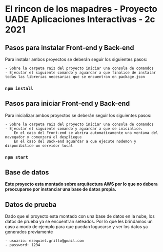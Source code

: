 # El rincon de los mapadres - Proyecto UADE Aplicaciones Interactivas - 2c 2021

## Pasos para instalar Front-end y Back-end

Para instalar ambos proyectos se deberán seguir los siguientes pasos:

    - Sobre la carpeta raiz del proyecto iniciar una consola de comandos
    - Ejecutar el siguiente comando y aguardar a que finalice de instalar todas las librerias necesarias que se encuentran en package.json
### `npm install`


## Pasos para iniciar Front-end y Back-end

Para inicializar ambos proyectos se deberán seguir los siguientes pasos:

    - Sobre la carpeta raiz del proyecto iniciar una consola de comandos
    - Ejecutar el siguiente comando y aguardar a que se inicialice. 
        En el caso del Front-end se abrira automaticamente una ventana del navegador y comenzará el despliegue
        En el caso del Back-end aguardar a que ejecute nodemon y disponibilice un servidor local
### `npm start`

## Base de datos

**Este proyecto esta montado sobre arquitectura AWS por lo que no debera preocuparse por instanciar una base de datos propia.**


## Datos de prueba

Dado que el proyecto esta montado con una base de datos en la nube, los datos de prueba ya se encuentran seteados. Por lo que les brindamos un caso a modo de ejemplo para que puedan loguearse y ver los datos ya generados previamente

    - usuario: ezequiel.grillo@gmail.com
    - password: 1234